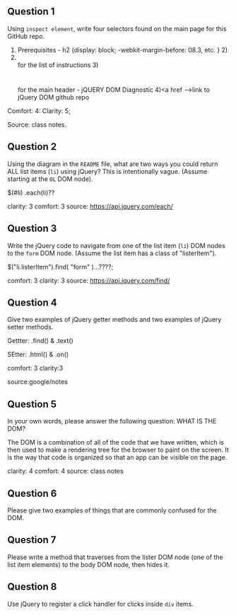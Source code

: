 ## Question 1

Using `inspect element`, write four selectors found on the main page for this
GitHub repo.

<!-- your answer starts here -->
1) Prerequisites - h2 {display: block; -webkit-margin-before: 08.3, etc.
}
2)<li></li> for the list of instructions
3)<h1></h1> for the main header - jQUERY DOM Diagnostic
4)<a href -->link to jQuery DOM github repo

Comfort: 4:
Clarity: 5;

Source: class notes.

<!-- your answer ends here -->

## Question 2

Using the diagram in the `README` file, what are two ways you could return ALL
list items (`li`) using jQuery? This is intentionally vague. (Assume starting
at the `OL` DOM node).


$(#li)
.each(li)??

clarity: 3
comfort: 3
source: https://api.jquery.com/each/



## Question 3

Write the jQuery code to navigate from one of the list item (`li`) DOM nodes to
the `form` DOM node. (Assume the list item has a class of "listerItem").

<!-- your answer starts here -->
$("li.listerItem").find( "form" )...????;
<!-- your answer ends here -->

comfort: 3
clarity: 3
source: https://api.jquery.com/find/

## Question 4

Give two examples of jQuery getter methods and two examples of jQuery setter
methods.

Gettter:
.find() & .text()

SEtter:
.html() & .on()

comfort: 3
clarity:3

source:google/notes

## Question 5

In your own words, please answer the following question: WHAT IS THE DOM?

The DOM is a combination of all of the code that we have written, which is then
used to make a rendering tree for the browser to paint on the screen. It is the
way that code is organized so that an app can be visible on the page.

clarity: 4
comfort: 4
source: class notes


## Question 6

Please give two examples of things that are commonly confused for the DOM.

<!-- your answer starts here -->

<!-- your answer ends here -->

## Question 7

Please write a method that traverses from the lister DOM node (one of the list
item elements) to the body DOM node, then hides it.

<!-- your answer starts here -->

<!-- your answer ends here -->

## Question 8

Use jQuery to register a click handler for clicks inside `div` items.

<!-- your answer starts here -->

<!-- your answer ends here -->
